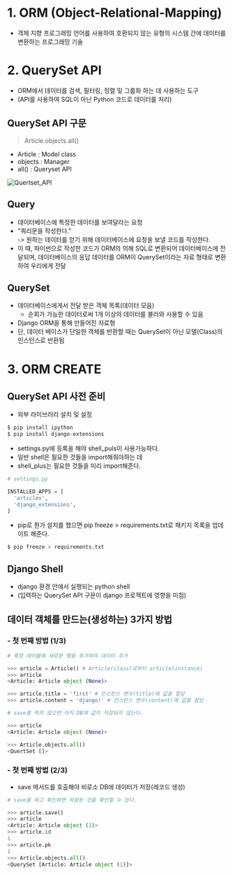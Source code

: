 # 1. ORM (Object-Relational-Mapping)
- 객체 지향 프로그래밍 언어를 사용하여 호환되지 않는 유형의 시스템 간에 데이터를 변환하는 프로그래밍 기술

# 2. QuerySet API
- ORM에서 데이터를 검색, 필터링, 정렬 및 그룹화 하는 데 사용하는 도구
- (API를 사용하여 SQL이 아닌 Python 코드로 데이터를 처리)

## QuerySet API 구문
> Article.objects.all()
- Article : Model class
- objects : Manager
- all() : Queryset API

![Quertset_API](/image/Queryset_API.png)

## Query
- 데이터베이스에 특정한 데이터를 보여달라는 요청
- "쿼리문을 작성한다."  
  -> 원하는 데이터를 얻기 위해 데이터베이스에 요청을 보낼 코드를 작성한다.
- 이 때, 파이썬으로 작성한 코드가 ORM의 의해 SQL로 변환되어 데이터베이스에 전달되며, 데이터베이스의 응답 데이터를 ORM이 QuerySet이라는 자료 형태로 변환하여 우리에게 전달

## QuerySet
- 데이터베이스에게서 전달 받은 객체 목록(데이터 모음)
  - 순회가 가능한 데이터로써 1개 이상의 데이터를 불러와 사용할 수 있음
- Django ORM을 통해 만들어진 자료형
- 단, 데이터 베이스가 단일한 객체를 반환할 때는 QuerySet이 아닌 모델(Class)의 인스턴스로 반환됨

# 3. ORM CREATE

## QuerySet API 사전 준비

- 외부 라이브러리 설치 및 설정
```python
$ pip install ipython
$ pip install django-extensions
```

- settings.py에 등록을 해야 shell_puls이 사용가능하다.
- 일반 shell은 필요한 것들을 import해줘야하는 데
- shell_plus는 필요한 것들을 미리 import해준다.

```python
# settings.py

INSTALLED_APPS = [
  'articles',
  'django_extensions',
]
```

- pip로 뭔가 설치를 했으면 pip freeze > requirements.txt로 패키지 목록을 업데이트 해준다.

```python
$ pip freeze > requirements.txt
```

## Django Shell
- django 환경 안에서 실행되는 python shell
- (입력하는 QuerySet API 구문이 django 프로젝트에 영향을 미침)

## 데이터 객체를 만드는(생성하는) 3가지 방법
### - 첫 번째 방법 (1/3)
```python
# 특정 테이블에 새로운 행을 추가하여 데이터 추가

>>> article = Article() # Article(class)로부터 article(instance)
>>> article
<Article: Article object (None)>

>>> article.title = 'first' # 인스턴스 변수(title)에 값을 할당
>>> article.content = 'django!' # 인스턴스 변수(content)에 값을 할당

# save를 하지 않으면 아직 DB에 값이 저장되지 않는다.

>>> article
<Article: Article object (None)>

>>> Article.objects.all()
<QuertSet []>
```

### - 첫 번째 방법 (2/3)
- save 메서드를 호출해야 비로소 DB에 데이터가 저장(레코드 생성)
```python
# save를 하고 확인하면 저장된 것을 확인할 수 있다.

>>> article.save()
>>> article
<Article: Article object (1)>
>>> article.id
1
>>> article.pk
1
>>> Article.objects.all()
<QuerySet [Article: Article object (1)]>
```